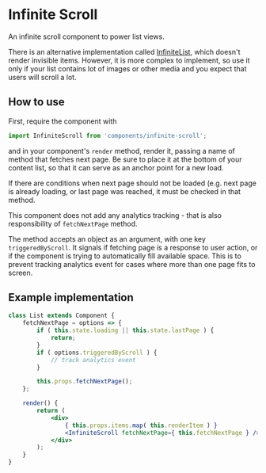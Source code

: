 # Infinite Scroll

An infinite scroll component to power list views.

There is an alternative implementation called [InfiniteList](../infinite-list), which doesn't render invisible items. However, it is more complex to implement, so use it only if your list contains lot of images or other media and you expect that users will scroll a lot.

## How to use

First, require the component with

```js
import InfiniteScroll from 'components/infinite-scroll';
```

and in your component's `render` method, render it, passing a name of method that fetches next page. Be sure to place it at the bottom of your content list, so that it can serve as an anchor point for a new load.

If there are conditions when next page should not be loaded (e.g. next page is already loading, or last page was reached, it must be checked in that method.

This component does not add any analytics tracking - that is also responsibility of `fetchNextPage` method.

The method accepts an object as an argument, with one key `triggeredByScroll`. It signals if fetching page is a response to user action, or if the component is trying to automatically fill available space. This is to prevent tracking analytics event for cases where more than one page fits to screen.

## Example implementation

```jsx
class List extends Component {
	fetchNextPage = options => {
		if ( this.state.loading || this.state.lastPage ) {
			return;
		}
		if ( options.triggeredByScroll ) {
			// track analytics event
		}

		this.props.fetchNextPage();
	};

	render() {
		return (
			<div>
				{ this.props.items.map( this.renderItem ) }
				<InfiniteScroll fetchNextPage={ this.fetchNextPage } />
			</div>
		);
	}
}
```
